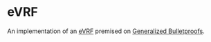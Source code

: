 # eVRF

An implementation of an [eVRF](https://eprint.iacr.org/2024/397.pdf) premised on
[Generalized Bulletproofs](https://repo.getmonero.org/monero-project/ccs-proposals/uploads/a9baa50c38c6312efc0fea5c6a188bb9/gbp.pdf).
